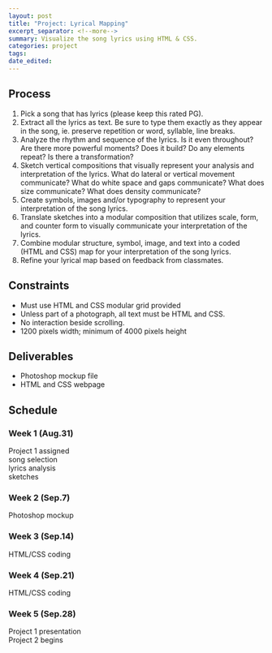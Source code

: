 ```yaml
---
layout: post	
title: "Project: Lyrical Mapping"
excerpt_separator: <!--more-->
summary: Visualize the song lyrics using HTML & CSS.
categories: project
tags:
date_edited:
---
```




## Process
1. Pick a song that has lyrics (please keep this rated PG).
2. Extract all the lyrics as text. Be sure to type them exactly as they appear in the song, ie. preserve repetition or word, syllable, line breaks.
3. Analyze the rhythm and sequence of the lyrics. Is it even throughout? Are there more powerful moments? Does it build? Do any elements repeat? Is there a transformation?
4. Sketch vertical compositions that visually represent your analysis and interpretation of the lyrics. What do lateral or vertical movement communicate? What do white space and gaps communicate? What does size communicate? What does density communicate?
5. Create symbols, images and/or typography to represent your interpretation of the song lyrics.
6. Translate sketches into a modular composition that utilizes scale, form, and counter form to visually communicate your interpretation of the lyrics.
7. Combine modular structure, symbol, image, and text into a coded (HTML and CSS) map for your interpretation of the song lyrics.
8. Refine your lyrical map based on feedback from classmates.




## Constraints
- Must use HTML and CSS modular grid provided
- Unless part of a photograph, all text must be HTML and CSS.
- No interaction beside scrolling.
- 1200 pixels width; minimum of 4000 pixels height




## Deliverables
- Photoshop mockup file
- HTML and CSS webpage




## Schedule

### Week 1 (Aug.31)
Project 1 assigned  
song selection  
lyrics analysis  
sketches

### Week 2 (Sep.7) 
Photoshop mockup  

### Week 3 (Sep.14)
HTML/CSS coding  

### Week 4 (Sep.21)
HTML/CSS coding  

### Week 5 (Sep.28)
Project 1 presentation  
Project 2 begins  
